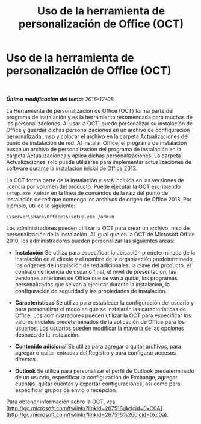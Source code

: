 ﻿---
title: Uso de la herramienta de personalización de Office (OCT)
TOCTitle: Uso de la herramienta de personalización de Office (OCT)
ms:assetid: 26647cb6-ba84-4ba7-8b6f-2cf86818e530
ms:mtpsurl: https://technet.microsoft.com/es-es/library/JJ204748(v=OCS.15)
ms:contentKeyID: 48274711
ms.date: 01/07/2017
mtps_version: v=OCS.15
ms.translationtype: HT
---

# Uso de la herramienta de personalización de Office (OCT)

 

_**Última modificación del tema:** 2016-12-08_

La Herramienta de personalización de Office (OCT) forma parte del programa de instalación y es la herramienta recomendada para muchas de las personalizaciones. Al usar la OCT, puede personalizar su instalación de Office y guardar dichas personalizaciones en un archivo de configuración personalizada .msp y colocar el archivo en la carpeta Actualizaciones del punto de instalación de red. Al instalar Office, el programa de instalación busca un archivo de personalización del programa de instalación en la carpeta Actualizaciones y aplica dichas personalizaciones. La carpeta Actualizaciones solo puede utilizarse para implementar actualizaciones de software durante la instalación inicial de Office 2013.

La OCT forma parte de la instalación y está incluida en las versiones de licencia por volumen del producto. Puede ejecutar la OCT escribiendo `setup.exe /admin` en la línea de comandos de la raíz del punto de instalación de red que contenga los archivos de origen de Office 2013. Por ejemplo, utilice lo siguiente:

`\\server\share\Office15\setup.exe /admin`

Los administradores pueden utilizar la OCT para crear un archivo .msp de personalización de la instalación. Al igual que en la OCT de Microsoft Office 2010, los administradores pueden personalizar las siguientes áreas:

  - **Instalación** Se utiliza para especificar la ubicación predeterminada de la instalación en el cliente y el nombre de la organización predeterminado, los orígenes de instalación de red adicionales, la clave del producto, el contrato de licencia de usuario final, el nivel de presentación, las versiones anteriores de Office que se van a quitar, los programas personalizados que se van a ejecutar durante la instalación, la configuración de seguridad y las propiedades de instalación.

  - **Características** Se utiliza para establecer la configuración del usuario y para personalizar el modo en que se instalarán las características de Office. Los administradores pueden utilizar la OCT para especificar los valores iniciales predeterminados de la aplicación de Office para los usuarios. Los usuarios pueden modificar la mayoría de las opciones después de la instalación.

  - **Contenido adicional** Se utiliza para agregar o quitar archivos, para agregar o quitar entradas del Registro y para configurar accesos directos.

  - **Outlook** Se utiliza para personalizar el perfil de Outlook predeterminado de un usuario, especificar la configuración de Exchange, agregar cuentas, quitar cuentas y exportar configuraciones, así como para especificar grupos de envío o recepción.

Para obtener información sobre la OCT, vea [http://go.microsoft.com/fwlink/?linkid=267516\&clcid=0xC0A](http://go.microsoft.com/fwlink/?linkid=267516%26clcid=0xc0a).

